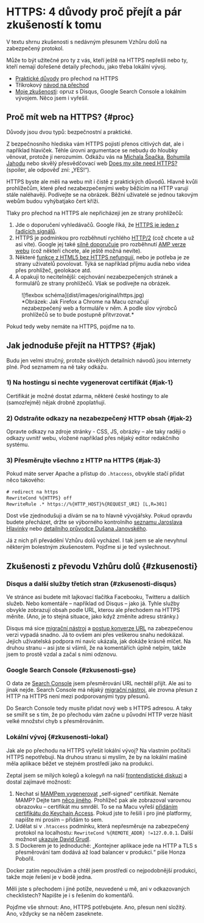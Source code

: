 # HTTPS: 4 důvody proč přejít a pár zkušeností k tomu

V textu shrnu zkušenosti s nedávným přesunem Vzhůru dolů na zabezpečený protokol. 

Může to být užitečné pro ty z vás, kteří ještě na HTTPS nepřešli nebo ty, kteří nemají dořešené detaily přechodu, jako třeba lokální vývoj.

- [Praktické důvody](#proc) pro přechod na HTTPS
- Tříkrokový [návod na přechod](#jak)
- [Moje zkušenosti](#zkusenosti): opruz s Disqus, Google Search Console a lokálním vývojem. Něco jsem i vyřešil.


## Proč mít web na HTTPS? {#proc}

Důvody jsou dvou typů: bezpečnostní a praktické.

Z bezpečnosního hlediska vám HTTPS pojistí přenos citlivých dat, ale i například hlaviček. Téhle úrovni argumentace se nebudu do hloubky věnovat, protože jí nerozumím. Odkážu vás na [Michala Špačka](https://www.michalspacek.cz/prednasky/https-vsude-proc-f5forum), [Bohumila Jahodu](http://jecas.cz/https) nebo skvělý přesvědčovací web [Does my site need HTTPS?](https://doesmysiteneedhttps.com/) (spoiler, ale odpověď zní: „YES!“).

HTTPS byste ale měli na webu mít i čistě z praktických důvodů. Hlavně kvůli prohlížečům, které před nezabezpečenými weby běžícím na HTTP varují stále naléhavěji. Podívejte se na obrázek. Běžní uživatelé se jednou takovým webům budou vyhýbatjako čert kříži.

Tlaky pro přechod na HTTPS ale nepřicházejí jen ze strany prohlížečů:

1. Jde o doporučení vyhledávačů. Google říká, že [HTTPS je jeden z řadících signálů](https://security.googleblog.com/2014/08/https-as-ranking-signal_6.html).
2. HTTPS je podmínkou pro rozběhnutí rychlého [HTTP/2](http-2.md) (což chcete a už asi víte). Google jej také [silně doporučuje](https://www.ampproject.org/docs/getting-started/)  pro rozběhnutí [AMP verze webu](/blog/40-amp) (což někteří chcete, ale ještě možná nevíte).
3. Některé [funkce z HTML5 bez HTTPS nefungují](https://developers.google.com/web/fundamentals/security/encrypt-in-transit/why-https#https_is_the_future_of_the_web), nebo je potřeba je ze strany uživatelů povolovat. Týká se například příjmu audia nebo videa přes prohlížeč, geolokace atd. 
4. A opakuji to necitelnější: cejchování nezabezpečených stránek a formulářů ze strany prohlížečů. Však se podívejte na obrázek.

<figure markdown="1">
![flexbox schéma](dist/images/original/https.jpg)
<figcaption markdown="1">    
*Obrázek: Jak Firefox a Chrome na Macu označují nezabezpečený web a formuláře v něm. A podle slov výrobců prohlížečů se to bude postupně přitvrzovat.*
</figcaption> 
</figure>

Pokud tedy weby nemáte na HTTPS, pojďme na to.


## Jak jednoduše přejít na HTTPS? {#jak)

Budu jen velmi stručný, protože skvělých detailních návodů jsou internety plné. Pod seznamem na ně taky odkážu.

### 1) Na hostingu si nechte vygenerovat certifikát {#jak-1}

Certifikát je možné dostat zdarma, některé české hostingy to ale (samozřejmě) nějak drobně zpoplatňují.

### 2) Odstraňte odkazy na nezabezpečený HTTP obsah {#jak-2}

Opravte odkazy na zdroje stránky - CSS, JS, obrázky – ale taky raději o odkazy uvnitř webu, vložené například přes nějaký editor redakčního systému. 

### 3) Přesměrujte všechno z HTTP na HTTPS {#jak-3}

Pokud máte server Apache a přístup do `.htaccess`, obvykle stačí přidat něco takového:

```
# redirect na https
RewriteCond %{HTTPS} off
RewriteRule .* https://%{HTTP_HOST}%{REQUEST_URI} [L,R=301]
```

Dost vše zjednodušuji a dívám se na to hlavně vývojářsky. Pokud opravdu budete přecházet, držte se výborného kontrolního [seznamu Jaroslava Hlavinky](https://jakdelatseo.cz/checklist-pro-prechod-z-http-na-https/) nebo [detailního průvodce Dušana Janovského](https://www.jakpsatweb.cz/https.html).

Já z nich při převádění Vzhůru dolů vycházel. I tak jsem se ale nevyhnul některým bolestným zkušenostem. Pojďme si je teď vyslechnout.

## Zkušenosti z převodu Vzhůru dolů {#zkusenosti}

### Disqus a další služby třetích stran {#zkusenosti-disqus}

Ve stránce asi budete mít lajkovací tlačítka Facebooku, Twitteru a dalších služeb. Nebo komentáře – například od Disqus – jako já. Tyhle služby obvykle zobrazují obsah podle URL, kterou ale přechodem na HTTPS měníte. (Ano, je to stejná situace, jako když změníte adresu stránky.)

Disqus má sice [migrační nástroj](https://help.disqus.com/customer/portal/articles/286778-migration-tools) a [postup konverze URL](https://woorkup.com/migrate-disqus-comments-https/) na zabezpečenou verzi vypadá snadno. Já to ovšem ani přes veškerou snahu nedokázal. Jejich uživatelská podpora mi navíc ukázala, jak dokáže krásně mlčet. Na druhou stranu – asi jste si všimli, že na komentářích úplně nelpím, takže jsem to prostě vzdal a začal s nimi odznovu.

### Google Search Console {#zkusenosti-gse}

O data ze [Search Console](google-search-console.md) jsem přesměrování URL nechtěl přijít. Ale asi to jinak nejde. Search Console má nějaký [migrační nástroj](https://support.google.com/webmasters/answer/83106?hl=en&ref_topic=6029673), ale zrovna přesun z HTTP na HTTPS není mezi podporovanými typy přesunů.

Do Search Console tedy musíte přidat nový web s HTTPS adresou. A taky se smířit se s tím, že po přechodu vám začne u původní HTTP verze hlásit velké množství chyb s přesměrováním.

### Lokální vývoj {#zkusenosti-lokal}

Jak ale po přechodu na HTTPS vyřešit lokální vývoj? Na vlastním počítači HTTPS nepotřebuji. Na druhou stranu si myslím, že by na lokální mašině měla aplikace běžet ve stejném prostředí jako na produkci. 

Zeptal jsem se milých kolegů a kolegyň na naší [frontendistické diskuzi](https://www.facebook.com/groups/frontendisti/permalink/1943434769201371/) a dostal zajímavé možnosti:

1. Nechat si [MAMPem vygenerovat](http://documentation.mamp.info/en/MAMP-PRO-Mac/Settings/Hosts/SSL/) „self-signed“ certifikát. Nemáte MAMP? Dejte tam [něco jiného](https://www.google.cz/search?q=ssl+certificate+localhost). Prohlížeč pak ale zobrazoval varovnou obrazovku – certifikát mu smrděl. To se na Macu vyřeší [přidáním certifikátu do Keychain Access](https://css-tricks.com/trusting-ssl-locally-mac/). Pokud jste to řešili i pro jiné platformy, napište mi prosím – přidám to sem. 
2. Udělat si v `.htaccess` podmínku, která nepřesměruje na zabezpečený protokol na localhostu: `RewriteCond %{REMOTE_ADDR} !=127.0.0.1`. Další možnost [ukazuje David Grudl](https://www.facebook.com/groups/frontendisti/permalink/1943434769201371/?comment_id=1943589395852575&comment_tracking=%7B%22tn%22%3A%22R2%22%7D).
3. S Dockerem je to jednoduché: „Kontejner aplikace jede na HTTP a TLS s přesměrování tam dodává až load balancer v produkci.“ píše Honza Pobořil.

Docker zatím nepoužívám a chtěl jsem prostředí co nejpodobnější produkci, takže moje řešení je v bodě jedna.

Měli jste s přechodem i jiné potíže, neuvedené u mě, ani v odkazovaných checklistech? Napište je i s řešením do komentářů.

Pojďme vše shrnout: Ano, HTTPS potřebujete. Ano, přesun není složitý. Ano, vždycky se na něčem zaseknete.

